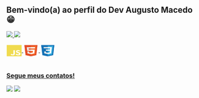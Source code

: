 ## Bem-vindo(a) ao perfil do Dev Augusto Macedo 😁

 <div>
   <a href="https://github.com/AugustoMaced">
   <img height="180em" src="https://github-readme-stats.vercel.app/api?username=AugustoMaced&show_icons=true&theme=tokyonight&include_all_commits=true&count_private=true"/>
   <img height="180em" src="https://github-readme-stats.vercel.app/api/top-langs/?username=AugustoMaced&layout=compact&langs_count=6&theme=tokyonight"/>
</div>
    
<div style="display: inline_block"><br>
  <img align="center" alt="Js" height="30" width="40" src="https://raw.githubusercontent.com/devicons/devicon/master/icons/javascript/javascript-plain.svg">
  <img align="center" alt="HTML" height="30" width="40" src="https://raw.githubusercontent.com/devicons/devicon/master/icons/html5/html5-original.svg">
  <img align="center" alt="CSS" height="30" width="40" src="https://raw.githubusercontent.com/devicons/devicon/master/icons/css3/css3-original.svg">
</div>
 
<br>
 
### Segue meus contatos!
 
<div> 

  <a href="https://www.instagram.com/aagust0_mac" target="_blank"><img src="https://img.shields.io/badge/-Instagram-%23E4405F?style=for-the-badge&logo=instagram&logoColor=white" target="_blank"></a>
  <a href = "mailto:macedo271203@gmail.com"><img src="https://img.shields.io/badge/-Gmail-%23333?style=for-the-badge&logo=gmail&logoColor=white" target="_blank"></a>
